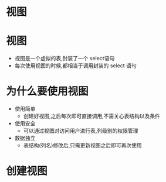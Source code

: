 # 视图

# 视图

- 视图是一个虚拟的表,封装了一个 select语句
- 每次使用视图的时候,都相当于调用封装的 select 语句

# 为什么要使用视图

- 使用简单
    - 创建好视图,之后每次即可直接调用,不需关心表结构以及条件
- 使用安全
    - 可以通过视图对访问用户进行表,列级别的权限管理
- 数据独立
    - 表结构(列名)修改后,只需更新视图之后即可再次使用

# 创建视图